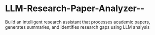 # LLM-Research-Paper-Analyzer--
Build an intelligent research assistant that processes academic papers, generates summaries, and identifies  research gaps using LLM analysis
